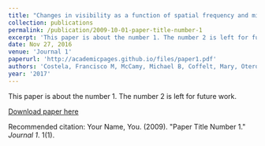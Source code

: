 ```yaml
---
title: "Changes in visibility as a function of spatial frequency and microsaccade occurrence."
collection: publications
permalink: /publication/2009-10-01-paper-title-number-1
excerpt: 'This paper is about the number 1. The number 2 is left for future work.'
date: Nov 27, 2016
venue: 'Journal 1'
paperurl: 'http://academicpages.github.io/files/paper1.pdf'
authors: 'Costela, Francisco M, McCamy, Michael B, Coffelt, Mary, Otero-Millan, Jorge, Macknik, Stephen L, Martinez-Conde, Susana'
year: '2017'
---
```

This paper is about the number 1. The number 2 is left for future work.

[Download paper here](http://academicpages.github.io/files/paper1.pdf)

Recommended citation: Your Name, You. (2009). "Paper Title Number 1." <i>Journal 1</i>. 1(1).
